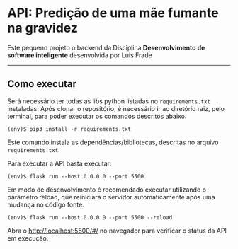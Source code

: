 # API: Predição de uma mãe fumante na gravidez

Este pequeno projeto o backend da Disciplina **Desenvolvimento de software inteligente** desenvolvida por Luis Frade

---
## Como executar 


Será necessário ter todas as libs python listadas no `requirements.txt` instaladas.
Após clonar o repositório, é necessário ir ao diretório raiz, pelo terminal, para poder executar os comandos descritos abaixo.

```
(env)$ pip3 install -r requirements.txt
```

Este comando instala as dependências/bibliotecas, descritas no arquivo `requirements.txt`.

Para executar a API  basta executar:

```
(env)$ flask run --host 0.0.0.0 --port 5500
```

Em modo de desenvolvimento é recomendado executar utilizando o parâmetro reload, que reiniciará o servidor
automaticamente após uma mudança no código fonte. 

```
(env)$ flask run --host 0.0.0.0 --port 5500 --reload
```

Abra o [http://localhost:5500/#/](http://localhost:5500/#/) no navegador para verificar o status da API em execução.